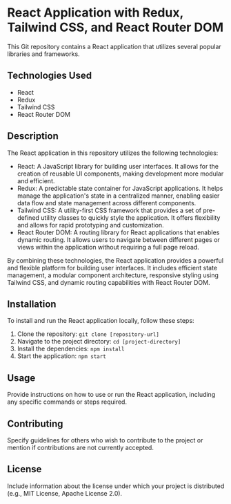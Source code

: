 # React Application with Redux, Tailwind CSS, and React Router DOM

This Git repository contains a React application that utilizes several popular libraries and frameworks.

## Technologies Used

- React
- Redux
- Tailwind CSS
- React Router DOM

## Description

The React application in this repository utilizes the following technologies:

- React: A JavaScript library for building user interfaces. It allows for the creation of reusable UI components, making development more modular and efficient.
- Redux: A predictable state container for JavaScript applications. It helps manage the application's state in a centralized manner, enabling easier data flow and state management across different components.
- Tailwind CSS: A utility-first CSS framework that provides a set of pre-defined utility classes to quickly style the application. It offers flexibility and allows for rapid prototyping and customization.
- React Router DOM: A routing library for React applications that enables dynamic routing. It allows users to navigate between different pages or views within the application without requiring a full page reload.

By combining these technologies, the React application provides a powerful and flexible platform for building user interfaces. It includes efficient state management, a modular component architecture, responsive styling using Tailwind CSS, and dynamic routing capabilities with React Router DOM.

## Installation

To install and run the React application locally, follow these steps:

1. Clone the repository: `git clone [repository-url]`
2. Navigate to the project directory: `cd [project-directory]`
3. Install the dependencies: `npm install`
4. Start the application: `npm start`

## Usage

Provide instructions on how to use or run the React application, including any specific commands or steps required.

## Contributing

Specify guidelines for others who wish to contribute to the project or mention if contributions are not currently accepted.

## License

Include information about the license under which your project is distributed (e.g., MIT License, Apache License 2.0).
